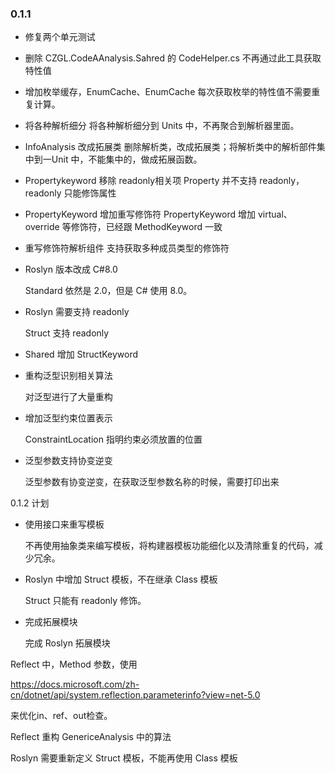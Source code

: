 ### 0.1.1 
* 修复两个单元测试

* 删除 CZGL.CodeAAnalysis.Sahred 的 CodeHelper.cs
  不再通过此工具获取特性值

* 增加枚举缓存，EnumCache、EnumCache<T>
  每次获取枚举的特性值不需要重复计算。

* 将各种解析细分
  将各种解析细分到 Units 中，不再聚合到解析器里面。

* InfoAnalysis 改成拓展类
  删除解析类，改成拓展类；将解析类中的解析部件集中到一Unit 中，不能集中的，做成拓展函数。

* Propertykeyword 移除 readonly相关项
  Property 并不支持 readonly，readonly 只能修饰属性
  
* PropertyKeyword 增加重写修饰符
  PropertyKeyword 增加 virtual、override 等修饰符，已经跟 MethodKeyword 一致

* 重写修饰符解析组件
  支持获取多种成员类型的修饰符
  
* Roslyn 版本改成 C#8.0

  Standard 依然是 2.0，但是 C# 使用 8.0。

* Roslyn 需要支持 readonly

  Struct 支持 readonly

* Shared 增加 StructKeyword

* 重构泛型识别相关算法

  对泛型进行了大量重构

* 增加泛型约束位置表示

  ConstraintLocation 指明约束必须放置的位置

* 泛型参数支持协变逆变

  泛型参数有协变逆变，在获取泛型参数名称的时候，需要打印出来



0.1.2 计划

* 使用接口来重写模板

  不再使用抽象类来编写模板，将构建器模板功能细化以及清除重复的代码，减少冗余。

* Roslyn 中增加 Struct 模板，不在继承 Class 模板

  Struct 只能有 readonly 修饰。

* 完成拓展模块

  完成 Roslyn 拓展模块

  

Reflect 中，Method 参数，使用

https://docs.microsoft.com/zh-cn/dotnet/api/system.reflection.parameterinfo?view=net-5.0

来优化in、ref、out检查。



Reflect 重构 GenericeAnalysis 中的算法




Roslyn 需要重新定义 Struct 模板，不能再使用 Class 模板